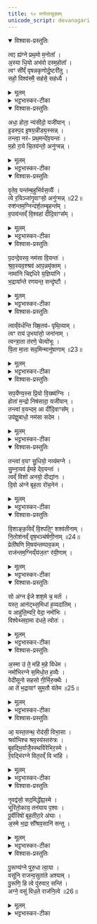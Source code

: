```yaml
---
title: १० मनोतासूक्तम्
unicode_script: devanagari
---
```



<details open><summary>विश्वास-प्रस्तुतिः</summary>

त्वꣵ ह्य॑ग्ने प्रथ॒मो म॒नोता᳚ ।   
अ॒स्या धि॒यो अभ॑वो दस्म॒होता᳚ ।  
त्वꣳ सी᳚व्ँ वृषन्नकृणोर्दु॒ष्टरी॑तु ।   
सहो॒ विश्व॑स्मै॒ सह॑से॒ सह॑ध्यै ।   
</details>

<details><summary>मूलम्</summary>

त्वꣵ ह्य॑ग्ने प्रथ॒मो म॒नोता᳚ ।   
अ॒स्या धि॒यो अभ॑वो दस्म॒होता᳚ ।  
त्वꣳ सी᳚व्ँ वृषन्नकृणोर्दु॒ष्टरी॑तु ।   
सहो॒ विश्व॑स्मै॒ सह॑से॒ सह॑ध्यै ।   
</details>

<details><summary>भट्टभास्कर-टीका</summary>

1मनोतायै प्रेषितोऽन्वाह - त्वं ह्यग्ने इति ॥ त्रैष्टुभः सर्वोऽनुवाकः । हे अग्ने! त्वमेव प्रथमः मुख्यः मनोता मनसा ऊता प्रार्थिता रक्षिता वा देवैः मनसा प्रार्थिता अजा मनोता तदर्थिनां प्रथमः त्वं तद्वद्भिरभेद उपचर्यते । स त्वं अस्याः धियः कर्मणः होता साधु यष्टा अभवः भव, त्वच्छेषः अन्यैः भुज्यते हे दस्म! दंसयितः! तत्तत्कर्मकुशल! । किञ्च - हे वृषन्! कामानां वर्षितः! त्वमेव दुष्टरीतु दुःखेन तरितव्यं निर्वर्त्यं कर्म अकृणोः सीं सर्वतः साकल्येन, अवधारणे वा, त्वमेवाकृणोरिति । तरतेस्तुः, छान्दस ईडागमः । दुस्तरं वा जगत् त्वमेव यागद्वारेण करोषि । त्वं हि सहः बलं विश्वस्मै सहसे अभिभवित्रे बलाय सहध्यै अभिभवितुं यद्विश्वमभिभवति तस्याभिभावुकं बलं त्वमसि । तुमर्थे अध्यैप्रत्ययः । तस्मात् त्वमेव होता भवेति ॥
</details>

<details open><summary>विश्वास-प्रस्तुतिः</summary>

अधा॒ होता॒ न्य॑सीदो॒ यजी॑यान् ।   
इ॒डस्प॒द इ॒षय॒न्नीड्य॒स्सन्न् ।  
तन्त्वा॒ नर॑ᳶ प्रथ॒मन्दे॑व॒यन्तः॑ ।   
म॒हो रा॒ये चि॒तय॑न्तो॒ अनु॑ग्मन्न् ।   
</details>

<details><summary>मूलम्</summary>

अधा॒ होता॒ न्य॑सीदो॒ यजी॑यान् ।   
इ॒डस्प॒द इ॒षय॒न्नीड्य॒स्सन्न् ।  
तन्त्वा॒ नर॑ᳶ प्रथ॒मन्दे॑व॒यन्तः॑ ।   
म॒हो रा॒ये चि॒तय॑न्तो॒ अनु॑ग्मन्न् ।   
</details>

<details><summary>भट्टभास्कर-टीका</summary>

2अधा होतेति ॥ अथानन्तरमिदानीं होता भूत्वा न्यसीदः नियमेन सिद, छान्दसो लुङ् । यजीयान् यष्टृतरः मानुषात् होतुः । क्व? इडस्पदे वेद्याः स्थाने उत्तरनाभौ अन्नस्य वा उत्पत्तिस्थाने वेद्यामेव इषयन् इषमन्नं सर्वस्य कुर्वन् उत्पादयन् । 'तत्करोति' इति णिच्, 'प्रकृत्यैकाच्' इति प्रकृतिभावः । ईड्यः स्तुत्यस्सन् निषीद । यस्मात् नरः ऋत्विग्यजमानाः तं तादृशं त्वामेव प्रथमं प्रधानं चितयन्तः बुद्ध्यमानाः देवयन्तः देवान्यष्टुमिच्छन्तः तं त्वामेव अनुग्मन् अनुगच्छन्ति याचितुं भजन्ते । छान्दसे लुङि 'मन्त्रे घस' इति च्लेर्लुक् । चित संचेतने, चुरादिरदन्तः । महो राये महते धनाय अनुग्मन् । यद्वा - महते धनाय चितयन्तः त्वामेव अनुग्मन्निति । मह इति षष्ठी चतुर्थ्यर्थे ॥
</details>

<details open><summary>विश्वास-प्रस्तुतिः</summary>

वृ॒तेव॒ यन्त॑म्ब॒हुभि॑र्वस॒व्यैः᳚ ।   
त्वे र॒यिञ्जा॑गृ॒वाꣳसो॒ अनु॑ग्मन्न् ॥22॥  
रुश॑न्तम॒ग्निन्द॑र्श॒तम्बृ॒हन्त᳚म् ।   
व॒पाव॑न्तव्ँ वि॒श्वहा॑ दीदि॒वाꣳस᳚म् ।   
</details>

<details><summary>मूलम्</summary>

वृ॒तेव॒ यन्त॑म्ब॒हुभि॑र्वस॒व्यैः᳚ ।   
त्वे र॒यिञ्जा॑गृ॒वाꣳसो॒ अनु॑ग्मन्न् ॥22॥  
रुश॑न्तम॒ग्निन्द॑र्श॒तम्बृ॒हन्त᳚म् ।   
व॒पाव॑न्तव्ँ वि॒श्वहा॑ दीदि॒वाꣳस᳚म् ।   
</details>

<details><summary>भट्टभास्कर-टीका</summary>

3वृतेव यन्तमिति ॥ वृता वर्तन्या पथा यन्तं गच्छन्तं बहुभिः वसव्यैः वर्धनसमूहैः सहितं राजानमिव त्वे त्वां रयिं रयिवन्तं महाधनम् । मत्वर्थीयो लुप्यते । युष्मच्छब्दात् द्वितीयायाः 'सुपां सुलुक्' इति शे आदेशः । जागृवांसः प्रबुद्धाः जनाः अनुग्मन् अनुगच्छन्ति । पूर्ववत् च्लेर्लुक् । अग्निर्विशेष्यते - रुशन्तं अमित्रान् हिंसन्तम् । रुश रिश हिंसायाम्, अग्निं अङ्गनादिगुणयुक्तं दर्शतं दर्शनीयं बृहन्तं महान्तं वपावन्तं वपादिभिः हविर्भिः तद्वन्तं विश्वहा विश्वान्यहानि । सवर्णदीर्घस्य छान्दसं ह्रस्वत्वम् । दीदिवांसं दीप्यमानम् । दीदितिः दीप्तिकर्मा छान्दसः ॥
</details>

<details open><summary>विश्वास-प्रस्तुतिः</summary>

प॒दन्दे॒वस्य॒ नम॑सा वि॒यन्तः॑ ।   
श्र॒व॒स्यव॒श्श्रव॑ आप॒न्नमृ॑क्तम् ।  
नामा॑नि चिद्दधिरे य॒ज्ञिया॑नि ।   
भ॒द्राया᳚न्ते रणयन्त॒ सन्दृ॑ष्टौ ।   
</details>

<details><summary>मूलम्</summary>

प॒दन्दे॒वस्य॒ नम॑सा वि॒यन्तः॑ ।   
श्र॒व॒स्यव॒श्श्रव॑ आप॒न्नमृ॑क्तम् ।  
नामा॑नि चिद्दधिरे य॒ज्ञिया॑नि ।   
भ॒द्राया᳚न्ते रणयन्त॒ सन्दृ॑ष्टौ ।   
</details>

<details><summary>भट्टभास्कर-टीका</summary>

4पदमिति ॥ देवस्य तव पदं स्थानं अग्निहोत्रादि नमसा अनेन हविषा इत्थंभूः वियन्तः विशेषेण गच्छन्तः श्रवस्यवः श्रवोऽन्नं यशो वा इच्छन्तः । क्यजन्तात् 'क्याच्छन्दसि' इति उप्रत्ययः । तदेव श्रव आपन् आप्नुवन्ति । छान्दसो लङ् । अमृक्तं अमृदितं अमृष्टं वा । छान्दसो व्यञ्जनविकारः । किं बहुना? तव नामान्यपि अग्न्यादीनि ये दधिरे धारयान्त यज्ञियानि यज्ञार्हाणि यज्ञप्रतिपादनपरान्वा ग्रन्थान् त्वत्संन्कीर्तनपराण्येव धारयन्ति तेऽपि तव भद्रायां कल्याण्यां संदृष्टौ रणयन्त रमयन्ति । स्वार्थिको णिच् । किं पुनस्तव पदं वियन्त इति । रमेरन्त्यविकारश्छान्दसः ॥
</details>

<details open><summary>विश्वास-प्रस्तुतिः</summary>

त्वाव्ँव॑र्धन्ति ख्षि॒तय॑ᳶ पृथि॒व्याम् ।   
त्वꣳ राय॑ उ॒भया॑सो॒ जना॑नाम् ।  
त्वन्त्रा॒ता त॑रणे॒ चेत्यो॑भूः ।   
पि॒ता मा॒ता सद॒मिन्मानु॑षाणाम् ॥23॥  
</details>

<details><summary>मूलम्</summary>

त्वाव्ँव॑र्धन्ति ख्षि॒तय॑ᳶ पृथि॒व्याम् ।   
त्वꣳ राय॑ उ॒भया॑सो॒ जना॑नाम् ।  
त्वन्त्रा॒ता त॑रणे॒ चेत्यो॑भूः ।   
पि॒ता मा॒ता सद॒मिन्मानु॑षाणाम् ॥23॥  
</details>

<details><summary>भट्टभास्कर-टीका</summary>

5त्वां वर्धन्तीत्यादि ॥ स्तुतिभिः हविर्भिर्वा क्षितयः मनुष्याः पृथिव्यां वर्तमानाः । 'छन्दस्युभयथा' इति शप आर्धधातुकत्वात् णिलोपः । त्वमेव जनानां जीवतां रायः धनानि । तद्धेतुत्वात्ताच्छब्द्यम् । उभयासः दिव्याः पार्थिवाश्च । यद्वा - जङ्गमाः स्थावराश्च । अत एव त्वमेव त्राता रक्षिता चेत्यः स्मर्तव्यः भूः भवसि । यद्वा - त्राता च चेत्यश्च त्वमेव । हे तरणे! दुर्गाणां तारणकुशल! दुर्गाणां तरणे कर्तव्य इति केचित् । तदानीं लिट्स्वरेण भाव्यम् । किञ्च - त्वमेव पिता माता च । मानुषाणां तत्तत्कार्यकरणात्, सदमित् सदैव । सदमिदिति निपात आद्युदात्तः ॥
</details>

<details open><summary>विश्वास-प्रस्तुतिः</summary>

सप॒र्येण्य॒स्स प्रि॒यो वि॒ख्ष्व॑ग्निः ।   
होता॑ म॒न्द्रो निष॑सादा॒ यजी॑यान् ।  
तन्त्वा॑ व॒यन्दम॒ आ दी॑दि॒वाꣳस᳚म् ।   
उप॑ज्ञु॒बाधो॒ नम॑सा सदेम ।   
</details>

<details><summary>मूलम्</summary>

सप॒र्येण्य॒स्स प्रि॒यो वि॒ख्ष्व॑ग्निः ।   
होता॑ म॒न्द्रो निष॑सादा॒ यजी॑यान् ।  
तन्त्वा॑ व॒यन्दम॒ आ दी॑दि॒वाꣳस᳚म् ।   
उप॑ज्ञु॒बाधो॒ नम॑सा सदेम ।   
</details>

<details><summary>भट्टभास्कर-टीका</summary>

6स पर्येण्य इति ॥ सः त्वं पर्येण्यः सर्वात्मना गन्तव्यः । इण औणादिको ण्यप्रत्ययः । यद्वा - पर्येष्यः, छान्दसो वर्णविकारः । सपर्यतेः कण्ड्वादियगन्तादेण्य इत्यपरम्, तदानीं स इत्यस्योदात्तत्वं दुर्लभम् । स एव त्वं प्रियः प्रीणयिता भूत्वा अङ्गनादिगुणस्सन् विक्षु प्रजासु निषसाद निषीदसि । पुरुषव्यत्ययः । मन्द्रः स्वयं च तृप्यन् होता आह्वाता यजीयान् यष्टृतरः । यद्वा - स एव खलु होता पर्येण्यः प्रियश्च यो यष्टृतरः मन्द्रश्च भूत्या विक्षु निषीदसि तस्मात् तं तादृशं त्वां दमे यज्ञगृहे दीदिवासं दीप्यमानं नमसा हविषा प्रणिपातेन वा आसदेम आसीदामः भजामहे । लिङ्याशिष्यङ् । उपज्ञुबाधः उपजायमानबाधाः, बाधेर्भावे क्विप् । कर्मणि वा । संसारेण बाध्यमाना बाधाः उपज्ञु उपज्ञातं सुप्रसिद्धम् । छान्दसे स्व[र]रूपे ॥
</details>

<details open><summary>विश्वास-प्रस्तुतिः</summary>

तन्त्वा॑ व॒यꣳ सु॒धियो॒ नव्य॑मग्ने ।   
सु॒म्ना॒यव॑ ईमहे देव॒यन्तः॑ ।  
त्वव्ँ विशो॑ अनयो॒ दीद्या॑नः ।   
दि॒वो अ॑ग्ने बृह॒ता रो॑च॒नेन॑ ।   
</details>

<details><summary>मूलम्</summary>

तन्त्वा॑ व॒यꣳ सु॒धियो॒ नव्य॑मग्ने ।   
सु॒म्ना॒यव॑ ईमहे देव॒यन्तः॑ ।  
त्वव्ँ विशो॑ अनयो॒ दीद्या॑नः ।   
दि॒वो अ॑ग्ने बृह॒ता रो॑च॒नेन॑ ।   
</details>

<details><summary>भट्टभास्कर-टीका</summary>

7तं त्वा वयमिति ॥ हे अग्ने! तादृशं त्वां नव्यं स्तुत्यं नवं वा वयं सुधियः शोभनप्रज्ञाः शोभनकर्माणो वा सुम्नायवः सुखमिच्छन्तः तदर्थं देवान् प्राप्तुमिच्छन्तः ईमहे याचामहे भजामहे वा । त्वं खलु दीद्यानः विशः मनुष्यान् अनयः नयसि प्रापयसि दिवः द्युलोकान् इष्टान् । छान्दसो लङ् । हे अग्ने! अङ्गनादिगुण रोचनेन दीप्त्या इत्थंभूतः ॥
</details>

<details open><summary>विश्वास-प्रस्तुतिः</summary>

वि॒शाङ्क॒विव्ँ वि॒श्पति॒ꣳ॒ शश्व॑तीनाम् ।   
नि॒तोश॑नव्ँ वृष॒भञ्च॑र्षणी॒नाम् ॥24॥  
प्रेती॑षणि मि॒षय॑न्तम्पाव॒कम् ।   
राज॑न्तम॒ग्निय्ँय॑ज॒तꣳ र॑यी॒णाम् ।   
</details>

<details><summary>मूलम्</summary>

वि॒शाङ्क॒विव्ँ वि॒श्पति॒ꣳ॒ शश्व॑तीनाम् ।   
नि॒तोश॑नव्ँ वृष॒भञ्च॑र्षणी॒नाम् ॥24॥  
प्रेती॑षणि मि॒षय॑न्तम्पाव॒कम् ।   
राज॑न्तम॒ग्निय्ँय॑ज॒तꣳ र॑यी॒णाम् ।   
</details>

<details><summary>भट्टभास्कर-टीका</summary>

8विशां कविमिति ॥ विशां मनुष्याणां शश्वतीनां नित्यप्रवृत्तानां अविच्छिन्नसन्ततीनां विश्वपतिं नित्यस्वामिनम् । व्यासेन बहुत्वं प्रतिपाद्यते, समासेन नित्यसम्बन्धादि । कविं क्रान्तदर्शनं नितोशनं हन्तारममित्राणाम् । वृषभं वर्षितारं कामानाम् । चर्षणीनां मनुष्याणाम् । प्रकृष्टा इतिः गतिः प्रेतिः तस्याः सनितारं दातारम् । 'छन्दसि वनमन' इति इन्प्रत्ययः, सुषामादित्वात् षत्वम्, पूर्वपदप्रकृतिस्वरत्वं छान्दसम् । इषयन्तं अन्नं कुर्वाणम् । 'तत्करोति' हति णिच्, 'प्रकृत्यैकाच्' इति प्रकृतिभावः । पावकं शोधकं राजन्तं दीप्यमानं अग्निं अङ्गनादिगुणं यजतं सङ्गमयितारं रयीणां धनानां तं त्वां ईमहे इति प्रकृतेनान्वयिते ॥
</details>

<details open><summary>विश्वास-प्रस्तुतिः</summary>

सो अ॑ग्न ईजे शश॒मे च॒ मर्तः॑ ।   
यस्त॒ आन॑ट्थ्स॒मिधा॑ ह॒व्यदा॑तिम् ।  
य आहु॑ति॒म्परि॒ वेदा॒ नमो॑भिः ।   
विश्वेथ्सवा॒मा द॑धते॒ त्वोतः॑ ।   
</details>

<details><summary>मूलम्</summary>

सो अ॑ग्न ईजे शश॒मे च॒ मर्तः॑ ।   
यस्त॒ आन॑ट्थ्स॒मिधा॑ ह॒व्यदा॑तिम् ।  
य आहु॑ति॒म्परि॒ वेदा॒ नमो॑भिः ।   
विश्वेथ्सवा॒मा द॑धते॒ त्वोतः॑ ।   
</details>

<details><summary>भट्टभास्कर-टीका</summary>

9सो अग्न इति ॥ हे अग्ने! स एव ईजे यजते । छान्दसो लिट् । स एव शशमे शाम्यति च शान्तिस्सुखं सर्वयागफलम् । मर्तः मरणधर्मा यो मनुष्यः ते त्वदर्थं हव्यदातिं, यज्ञं, अधिकरणे क्तिन् । समिधा समिद्भिः सहितं आनट् प्राप्नोति । अश्नोतेर्लङि व्यत्ययेन श्नम्, परस्मैपदं च, नशेर्वा गतिकर्मणो लङ् । किञ्च - यः ते त्वदर्थं आहुतिं आहुतिमात्रमपि नमोभिः नमस्कारैः सहितां परिवेद सर्वतो जानाति सर्वस्य अन्नस्य अंशमस्मै होतव्यं जानाति । सः मनुष्यः त्वोतः त्वया रक्षितः विश्वेत् विश्वान्येव वामा वामानि वननीयानि धनानि दधते धत्ते । वचनव्यत्ययः, लेटि वा अडागमः ॥
</details>

<details open><summary>विश्वास-प्रस्तुतिः</summary>

अ॒स्मा उ॑ ते॒ महि॑ म॒हे वि॑धेम ।   
नमो॑भिरग्ने स॒मिधो॒त ह॒व्यैः ।  
वेदी॑सूनो सहसो गी॒र्भिरु॒क्थैः ।   
आ ते॑ भ॒द्रायाꣳ॑ सुम॒तौ य॑तेम ॥25॥  
</details>

<details><summary>मूलम्</summary>

अ॒स्मा उ॑ ते॒ महि॑ म॒हे वि॑धेम ।   
नमो॑भिरग्ने स॒मिधो॒त ह॒व्यैः ।  
वेदी॑सूनो सहसो गी॒र्भिरु॒क्थैः ।   
आ ते॑ भ॒द्रायाꣳ॑ सुम॒तौ य॑तेम ॥25॥  
</details>

<details><summary>भट्टभास्कर-टीका</summary>

10अस्मा इति ॥ अस्मा उ अस्मा एव एवंगुणाय ते तुभ्यं महे महते विधेम परिचरेम । कर्मणि षष्ठी । महि महत् नमोभिः नमस्कारैः समिधा समिद्भिः उत अपि च हव्यैः हविर्भिः वेदी वेद्याम्, 'सुपां सुलुक्' इति पूर्वसवर्णदीर्धत्वम् । स- हसो बलस्य सूनो! मथनप्रभवत्वात् । 'परमपि छन्दसि' इति पूर्वाङ्गवद्भावात् षष्ठ्यामन्त्रितसमुदायो निहन्यते । गीर्भिः स्तोत्रैः उक्थैः शस्त्रैश्च विधेम । एवं ते तव भद्रायां कल्याण्यां सुमतौ अनुग्रहात्मिकायां बुद्धौ निमित्तभूतायां तल्लाभाय आयतेम शास्त्रीयेण मार्गेण यतामहे । व्यत्ययेन परस्मैपदम् ॥
</details>

<details open><summary>विश्वास-प्रस्तुतिः</summary>

आ॒ यस्त॒तन्थ॒ रोद॑सी॒ विभा॒सा ।   
श्रवो॑भिश्च श्रव॒स्य॑स्तरु॑त्रः ।  
बृ॒हद्भि॒र्वाजै॒स्स्थवि॑रेभिर॒स्मे ।   
रे॒वद्भि॑रग्ने वित॒रव्ँ वि भा॑हि ।   
</details>

<details><summary>मूलम्</summary>

आ॒ यस्त॒तन्थ॒ रोद॑सी॒ विभा॒सा ।   
श्रवो॑भिश्च श्रव॒स्य॑स्तरु॑त्रः ।  
बृ॒हद्भि॒र्वाजै॒स्स्थवि॑रेभिर॒स्मे ।   
रे॒वद्भि॑रग्ने वित॒रव्ँ वि भा॑हि ।   
</details>

<details><summary>भट्टभास्कर-टीका</summary>

11आ यस्ततन्थेति॥ यः त्वं रोदसी द्यावापृथिव्यौ भासा तेजसा व्याततन्थ व्याप्नौषि । छान्दसो लिट्,'बभूथा ततन्थ' इति निपात्यते । श्रवोभिः अन्नैश्च रोदसी व्याततन्थेत्येव । श्रवस्यः श्रवः अन्नं प्रजाभ्यः इच्छन् । 'छन्दसि परेच्छायामपि' इति क्यच्, क्यजन्तात्पचाद्यच् । अन्तरितं मृग्यम् । यद्वा - श्रवसे हितं श्रवसि वा साधु: । तरुत्रः तारीयता दुर्गेभ्यः, 'तरुत्रपरः ' इति निपात्यते, अकारोपजनः छान्दसः पचाद्यज्वा । 'न धातुलोप आर्धधातुके' इति गुणाभावः, आद्युदात्तत्वं छान्दसम् । अतस्त्वं बृहद्भिः वाजैः अन्नैः स्थविरेभिः चिरन्तनैः रेवद्भिः पुत्रादिधनसमृद्धिहेतुभिः अस्मे अस्मभ्यं देवैः वितरं विभाहि सर्वातिशायिना विशेषेण विभाहि दीप्यस्व देहीत्युक्तं भवति हे अग्ने! । 'अमु च छन्दसि इत्यमुप्रत्ययः ॥
</details>

<details open><summary>विश्वास-प्रस्तुतिः</summary>

नृ॒वद्व॑सो॒ सद॒मिद्धे᳚ह्य॒स्मे ।   
भूरि॑तो॒काय॒ तन॑याय प॒श्वः ।  
पू॒र्वीरिषो॑ बृह॒तीरा॒रे अ॑घाः ।   
अ॒स्मे भ॒द्रा सौ᳚श्रव॒सानि॑ सन्तु ।   
</details>

<details><summary>मूलम्</summary>

नृ॒वद्व॑सो॒ सद॒मिद्धे᳚ह्य॒स्मे ।   
भूरि॑तो॒काय॒ तन॑याय प॒श्वः ।  
पू॒र्वीरिषो॑ बृह॒तीरा॒रे अ॑घाः ।   
अ॒स्मे भ॒द्रा सौ᳚श्रव॒सानि॑ सन्तु ।   
</details>

<details><summary>भट्टभास्कर-टीका</summary>

12नृवद्वसो इति ॥ हे वसो! वासयितः! प्रजानां नृवत् नृभिः दासादिभिः तद्वत् धनं भूरि बहु अस्मे अस्मभ्यं धेहि देहि । 'ह्रस्वनुड्भ्यां मतुप्' इति मतुप उदात्तत्वम् । सदमित् सदैव । किञ्च - तोकाय पुत्राय तनयाय तत्पुत्राय च धेहीत्येव । पश्वः पशूंश्च अस्मभ्यं धेहि । किञ्च - पूर्वीः चिरन्तनीं पूर्वपुरुषोचिताः इषः अन्नानि बृहतीः महतीः प्रभूता आरे अन्तिके क्षिप्रमेव अधाः क्षारय अस्मासु वर्षय । धृ क्षरणे लुङि सिचि वृद्धावीडभावे रूपम् । किञ्च - अस्मे अस्माकं भद्रा भद्राणि सौश्रवसानि सुश्रवसां शोभनानां पुरुषाणां संबन्धीनि कर्माणि स्थानासनादीनि सन्तु ॥
</details>

<details open><summary>विश्वास-प्रस्तुतिः</summary>

पु॒रूण्य॑ग्ने पुरु॒धा त्वा॒या ।   
वसू॑नि राजन्व॒सुता॑ते अश्याम् ।  
पु॒रूणि॒ हि त्वे पु॑रुवार॒ सन्ति॑ ।   
अग्ने॒ वसु॑ विध॒ते राज॑नि॒त्वे ॥26॥  
</details>

<details><summary>मूलम्</summary>

पु॒रूण्य॑ग्ने पुरु॒धा त्वा॒या ।   
वसू॑नि राजन्व॒सुता॑ते अश्याम् ।  
पु॒रूणि॒ हि त्वे पु॑रुवार॒ सन्ति॑ ।   
अग्ने॒ वसु॑ विध॒ते राज॑नि॒त्वे ॥26॥  
</details>

<details><summary>भट्टभास्कर-टीका</summary>

13पुरूणीति ॥ हे अग्ने! राजन्! दीप्यमान! हे वसुताते! वसूनां धनानां कर्तः! । छान्दसे तातलि 'लिति' इति प्रत्ययात्पुर्वस्योदात्तत्वम् । त्वाया त्वया हेतुना । 'सुपां सुलुक्' इति याजादेशः । दीर्घत्वं वर्णविकारः । पुरुधा बहुप्रकारभिन्नानि वसूनि धनानि अश्यां भुञ्जीय । तव विशेषः श्रूयतां - हे अग्ने! पुरुवार! बहुभिर्वरणीय! सर्वकालवर्तित्वात् त्वे त्वयि पृरूणि बहूनि वसु वसूनि सन्ति । 'सुपां सुलुक्' इति लुक् । त्वयि खलु बहूनि धनानि विद्यन्ते । कीदृशे त्वयि? विधते परिचरते जनाय यजमानाय । 'शतुरनुमः' इति विभक्तेरुदात्तत्वम् । परिचारकजनार्थमेव राजनि दीप्यमाने त्वयि पुरूणि वसूनि सन्ति । तस्मात्तादृशेन त्वया पुरूणि वसूनि अश्यामिति ॥


इति तैत्तिरीये ब्राह्मणे तृतीये षष्ठे दशमोऽनुवाकः ॥  

</details>

